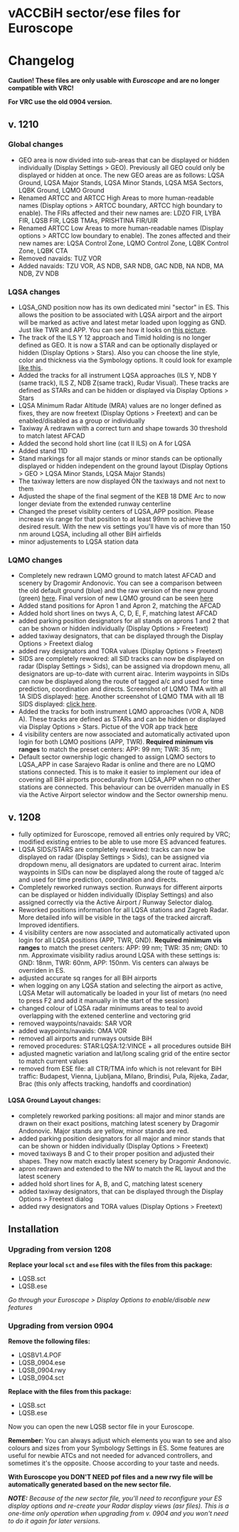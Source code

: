 # vACCBiH sector/ese files for Euroscope

# Changelog

**Caution! These files are only usable with _Euroscope_ and are no longer compatible with VRC!**

**For VRC use the old 0904 version.**

## v. 1210

### Global changes
* GEO area is now divided into sub-areas that can be displayed or hidden individually (Display Settings > GEO).
  Previously all GEO could only be displayed or hidden at once. The new GEO areas are as follows: LQSA Ground, LQSA
  Major Stands, LQSA Minor Stands, LQSA MSA Sectors, LQBK Ground, LQMO Ground
* Renamed ARTCC and ARTCC High Areas to more human-readable names (Display options > ARTCC boundary, ARTCC high
  boundary to enable). The FIRs affected and their new names are: LDZO FIR, LYBA FIR, LQSB FIR, LQSB TMAs,
  PRISHTINA FIR/UIR
* Renamed ARTCC Low Areas to more human-readable names (Display options > ARTCC low boundary to enable). The zones
  affected and their new names are: LQSA Control Zone, LQMO Control Zone, LQBK Control Zone, LQBK CTA
* Removed navaids: TUZ VOR
* Added navaids: TZU VOR, AS NDB, SAR NDB, GAC NDB, NA NDB, MA NDB, ZV NDB

### LQSA changes
* LQSA_GND position now has its own dedicated mini "sector" in ES. This allows the position to be associated with LQSA
  airport and the airport will be marked as active and latest metar loaded upon logging as GND. Just like TWR and APP.
  You can see how it looks on [this picture](http://imgur.com/6tk2B).
* The track of the ILS Y 12 approach and Timid holding is no longer defined as GEO. It is now a STAR and can be
  optionally displayed or hidden (Display Options > Stars). Also you can choose the line style, color and thickness
  via the Symbology options. It could look for example [like this](http://imgur.com/9HZ8c).
* Added the tracks for all instrument LQSA approaches (ILS Y, NDB Y (same track), ILS Z, NDB Z(same track), Rudar Visual).
  These tracks are defined as STARs and can be hidden or displayed via Display Options > Stars
* LQSA Minimum Radar Altitude (MRA) values are no longer defined as fixes, they are now freetext (Display Options > Freetext)
  and can be enabled/disabled as a group or individually
* Taxiway A redrawn with a correct turn and shape towards 30 threshold to match latest AFCAD
* Added the second hold short line (cat II ILS) on A for LQSA
* Added stand 11D
* Stand markings for all major stands or minor stands can be optionally displayed or hidden independent on the ground
  layout (Display Options > GEO > LQSA Minor Stands, LQSA Major Stands)
* The taxiway letters are now displayed ON the taxiways and not next to them
* Adjusted the shape of the final segment of the KEB 18 DME Arc to now longer deviate from the extended runway centerline
* Changed the preset visiblity centers of LQSA_APP position. Please increase vis range for that position to at least 99nm
  to achieve the desired result. With the new vis settings you'll have vis of more than 150 nm around LQSA, including all
  other BiH airfields
* minor adjustements to LQSA station data

### LQMO changes
* Completely new redrawn LQMO ground to match latest AFCAD and scenery by Dragomir Andonovic. You can see a comparison
  between the old default ground (blue) and the raw version of the new ground (green) [here](http://imgur.com/DKFlE).
  Final version of new LQMO ground can be seen [here](http://imgur.com/tHsPP)
* Added stand positions for Apron 1 and Apron 2, matching the AFCAD
* Added hold short lines on twys A, C, D, E, F, matching latest AFCAD
* added parking position designators for all stands on aprons 1 and 2 that can be shown or hidden individually
  (Display Options > Freetext)
* added taxiway designators, that can be displayed through the Display Options > Freetext dialog
* added rwy designators and TORA values (Display Options > Freetext)
* SIDS are completely rewokred: all SID tracks can now be displayed on radar (Display Settings > Sids),
  can be assigned via dropdown menu, all designators are up-to-date with current airac. Interim waypoints in
  SIDs can now be displayed along the route of tagged a/c and used for time prediction, coordination and directs.
  Screenshot of LQMO TMA with all 1A SIDS displayed: [here](http://imgur.com/Spe0h).
  Another screenshot of LQMO TMA with all 1B SIDS displayed: [click here](http://imgur.com/hbphn).
* Added the tracks for both instrument LQMO approaches (VOR A, NDB A).  These tracks are defined
  as STARs and can be hidden or displayed via Display Options > Stars. Pictue of the VOR app track [here](http://imgur.com/zPEyv)
* 4 visibility centers are now associated and automatically activated upon login for both LQMO positions (APP, TWR).
  **Required minimum vis ranges** to match the preset centers: APP: 99 nm; TWR: 35 nm;
* Default sector ownership logic changed to assign LQMO sectors to LQSA_APP in case Sarajevo Radar is online and there
  are no LQMO stations connected. This is to make it easier to implement our idea of covering all BiH airports procedurally
  from LQSA_APP when no other stations are connected. This behaviour can be overriden manually in ES via the Active Airport
  selector window and the Sector ownership menu.

## v. 1208
* fully optimized for Euroscope, removed all entries only required by VRC; modified existing entries to be able
  to use more ES advanced features.
* LQSA SIDS/STARS are completely rewokred: tracks can now be displayed on radar (Display Settings > Sids),
  can be assigned via dropdown menu, all designators are updated to current airac. Interim waypoints in
  SIDs can now be displayed along the route of tagged a/c and used for time prediction, coordination and directs.
* Completely reworked runways section. Runways for different airports can be displayed or hidden
  individually (Display Settings) and also assigned correctly via the Active Airport / Runway Selector dialog.
* Reworked positions information for all LQSA stations and Zagreb Radar. More detailed info will be visible in the
  tags of the tracked aircraft. Improved identifiers.
* 4 visibility centers are now associated and automatically activated upon login for all LQSA positions (APP, TWR, GND).
  **Required minimum vis ranges** to match the preset centers: APP: 99 nm; TWR: 35 nm; GND: 10 nm. Approximate visibility radius
  around LQSA with these settings is: GND: 18nm, TWR: 60nm, APP: 150nm. Vis centers can always be overriden in ES.
* adjusted accurate sq ranges for all BiH airports
* when logging on any LQSA station and selecting the airport as active, LQSA Metar will automatically be loaded
  in your list of metars (no need to press F2 and add it manually in the start of the session)
* changed colour of LQSA radar minimums areas to teal to avoid overlapping with the extened centerline and vectoring grid
* removed waypoints/navaids: SAR VOR
* added waypoints/navaids: OMA VOR
* removed all airports and runways outside BiH
* removed procedures: STAR:LQSA:12:VINCE + all procedures outside BiH
* adjusted magnetic variation and lat/long scaling grid of the entire sector to match current values
* removed from ESE file: all CTR/TMA info which is not relevant for BiH traffic: Budapest, Vienna, Ljubljana,
  Milano, Brindisi, Pula, Rijeka, Zadar, Brac (this only affects tracking, handoffs and coordination)

#### LQSA Ground Layout changes:
* completely reworked parking positions: all major and minor stands are drawn on their exact positions, matching
  latest scenery by Dragomir Andonovic. Major stands are yellow, minor stands are red.
* added parking position designators for all major and minor stands that can be shown or hidden individually
  (Display Options > Freetext)
* moved taxiways B and C to their proper position and adjusted their shapes. They now match exactly
  latest scenery by Dragomir Andonovic.
* apron redrawn and extended to the NW to match the RL layout and the latest scenery
* added hold short lines for A, B, and C, matching latest scenery
* added taxiway designators, that can be displayed through the Display Options > Freetext dialog
* added rwy designators and TORA values (Display Options > Freetext)

## Installation

### Upgrading from version 1208

**Replace your local `sct` and `ese` files with the files from this package:**

* LQSB.sct
* LQSB.ese

*Go through your Euroscope > Display Options to enable/disable new features*

### Upgrading from version 0904

**Remove the following files:**

* LQSBV1.4.POF
* LQSB_0904.ese
* LQSB_0904.rwy
* LQSB_0904.sct

**Replace with the files from this package:**

* LQSB.sct
* LQSB.ese

Now you can open the new LQSB sector file in your Euroscope.

**Remember:** You can always adjust which elements you wan to see and also colours and sizes from your Symbology Settings
in ES. Some features are useful for newbie ATCs and not needed for advanced controllers, and sometimes it's the opposite.
Choose according to your taste and needs.

__With Euroscope you DON'T NEED pof files and a new rwy file will be automatically generated based on the new sector file.__

_**NOTE:** Because of the new sector file, you'll need to reconfigure your ES display
options and re-create your Radar display views (asr files). This is a one-time only operation
when upgrading from v. 0904 and you won't need to do it again for later versions._

